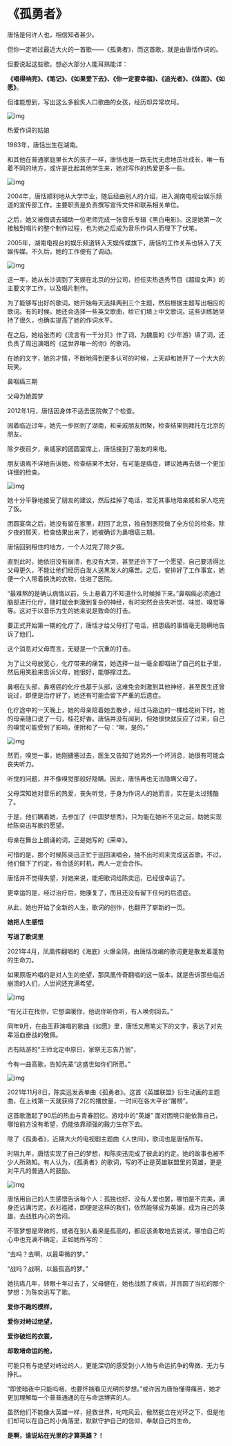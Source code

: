 # 《孤勇者》

唐恬是何许人也，相信知者甚少。

但你一定听过最近大火的一首歌——《孤勇者》，而这首歌，就是由唐恬作词的。

但要说起这些歌，想必大部分人能耳熟能详：

**《唱得响亮》、《笔记》、《如果爱下去》、《你一定要幸福》、《追光者》、《体面》、《如愿》**。

但谁能想到，写出这么多脍炙人口歌曲的女孩，经历却异常坎坷。

![img](https://inews.gtimg.com/newsapp_bt/0/14709830088/1000)

热爱作词的姑娘

1983年，唐恬出生在湖南。

和其他在普通家庭里长大的孩子一样，唐恬也是一路无忧无虑地茁壮成长，唯一有着不同的地方，或许是比起其他学生来，她对写作的热爱更多一些。

![img](https://inews.gtimg.com/newsapp_bt/0/14709830089/1000)

2004年，唐恬顺利地从大学毕业，随后经由别人的介绍，进入湖南电视台娱乐频道的宣传部工作，主要职责是负责撰写宣传文件和联系相关单位。

之后，她又被借调去辅助一位老师完成一张音乐专辑《黑白电影》。这是她第一次接触到唱片的整个制作过程，也为她之后成为音乐作词人而埋下了伏笔。

2005年，湖南电视台的娱乐频道转入天娱传媒旗下，唐恬的工作关系也转入了天娱传媒。不久后，她的工作便有了调动。

![img](https://inews.gtimg.com/newsapp_bt/0/14709830171/1000)

这一年，她从长沙调到了天娱在北京的分公司，担任实热选秀节目《超级女声》的主要文字工作，以及唱片制作。

为了能够写出好的歌词，她开始每天选择两到三个主题，然后根据主题写出相应的歌词。有的时候，她还会选择一些英文歌曲，给它们填上中文歌词。这些训练她坚持了很久，也确实提高了她的作词水平。

在之后，她给张杰的《流言有一千分贝》作了词，为魏晨的《少年游》填了词，还负责了周迅演唱的《这世界唯一的你》的歌词。

在她的文字，她的才情，不断地得到更多认可的时候，上天却和她开了一个大大的玩笑。

鼻咽癌三期

父母为她圆梦

2012年1月，唐恬因身体不适去医院做了个检查。

因着临近过年，她先一步回到了湖南，和亲戚朋友团聚，检查结果则拜托在北京的朋友。

除夕夜前夕，亲戚家的团圆宴席上，唐恬接到了朋友的来电。

朋友语焉不详地告诉她，检查结果不太好，有可能是癌症，建议她再去做一个更加详细的检查。

![img](https://inews.gtimg.com/newsapp_bt/0/14709830172/1000)

她十分平静地接受了朋友的建议，然后挂掉了电话，若无其事地陪亲戚和家人吃完了饭。

团圆宴席之后，她没有留在家里，赶回了北京，独自到医院做了全方位的检查。除夕夜的那天，检查结果出来了，她被确诊为鼻咽癌三期。

唐恬回到租住的地方，一个人过完了除夕夜。

直到此时，她依旧没有崩溃，也没有大哭，甚至还许下了一个愿望，自己要活得比父母更久，不能让他们经历白发人送黑发人的痛苦。之后，安排好了工作事宜，她便一个人带着换洗的衣物，住进了医院。

“最难熬的是确认病情以前，头上悬着刀不知道什么时候掉下来。”鼻咽癌必须通过脑部进行化疗，随时就会刺激到复杂的神经，有时突然会丧失听觉、味觉、嗅觉等等。这对于以音乐为生的她来说是致命的打击。

要正式开始第一期的化疗了，唐恬才给父母打了电话，把患癌的事情毫无隐瞒地告诉了他们。

这个消息对父母而言，无疑是一个沉重的打击。

为了让父母放宽心，化疗带来的痛苦，她选择一丝一毫全都咽进了自己的肚子里，然后用笑脸来告诉父母，她很好，能够撑过去。

鼻咽在头部，鼻咽癌的化疗也基于头部，这难免会刺激到其他神经，甚至医生还曾说过，即便是治疗好了，她还有可能会留下严重的后遗症。

化疗途中的一天晚上，她的母亲陪着她去散步，经过马路边的一棵桂花树下时，她的母亲随口说了一句，桂花好香。唐恬并没有闻到，但她很快就反应了过来，自己的嗅觉可能受到了影响，便附和了一句：“啊，是的。”

![img](https://inews.gtimg.com/newsapp_bt/0/14709830173/1000)

然而，嗅觉一事，她刚搪塞过去，医生又告知了她另外一个坏消息，她很有可能会丧失听力。

听觉的问题，并不像嗅觉那般好隐瞒。因此，唐恬再也无法隐瞒父母了。

父母深知她对音乐的热爱，丧失听觉，于身为作词人的她而言，实在是太过残酷了。

于是，他们瞒着她，去参加了《中国梦想秀》，只为能在她听不见之前，助她实现给陈奕迅写歌的愿望。

母亲在舞台上朗诵的词，正是她写的《荣幸》。

可惜的是，那个时候陈奕迅正忙于巡回演唱会，抽不出时间来完成这首歌。不过，他们做下了约定，有合适的时机，两人一定会合作。

唐恬并不觉得失望，对她来说，能把歌词给陈奕迅，已经很幸运了。

更幸运的是，经过治疗后，她康复了，而且还没有留下任何的后遗症。

从此，她也开始了全新的人生，歌词的创作，也翻开了崭新的一页。

**她把人生感悟**

**写进了歌词里**

2021年4月，凤凰传翻唱的《海底》火爆全网，由唐恬改编的歌词更是散发着蓬勃的生命力。

如果原版吟唱的是对人生的绝望，那凤凰传奇翻唱的这一版本，就是告诉那些临近崩溃的人们，人世间还充满希望。

![img](https://inews.gtimg.com/newsapp_bt/0/14709830247/1000)

“有光正在找你，它想温暖你，他说你听你听，有人唤你回去。”

同年9月，在由王菲演唱的歌曲《如愿》里，唐恬又用笔尖下的文字，表达了对先辈浴血奋战的敬佩。

古有陆游的“王师北定中原日，家祭无忘告乃翁”，

今有一曲高歌，告知先辈“这盛世如你们所愿。”

![img](https://inews.gtimg.com/newsapp_bt/0/14709830248/1000)

2021年11月8日，陈奕迅发表单曲《孤勇者》。这首《英雄联盟》衍生动画的主题曲，在上线第一天就获得了2亿的播放量，一时间在各大平台“屠榜”。

这首歌激起了90后的热血与青春回忆。游戏中的“英雄” 面对困境只能依靠自己，哪怕前方没有希望，仍能依靠顽强的毅力生存下去。

除了《孤勇者》，近期大火的电视剧主题曲《人世间》，歌词也是唐恬所写。

时隔九年，唐恬实现了自己的梦想，和陈奕迅完成了彼此的约定。她的故事也被不少人所熟知。有人认为，《孤勇者》的歌词，写的不止是英雄联盟里的英雄，更是对平凡的普通人的鼓励。

![img](https://inews.gtimg.com/newsapp_bt/0/14709830249/1000)

唐恬用自己的人生感悟告诉每个人：孤独也好、没有人爱也罢，哪怕是不完美，满身还沾满污泥，衣衫褴褛，即便是这样的我们，依然能够成为英雄，成为自己的英雄，去战胜内心的苦闷。

不管梦想是卑微的，或者在别人看来是孤高的，都应该勇敢地去尝试，哪怕自己的心中也充满不确定，正如她所写的：

“去吗？去啊，以最卑微的梦。”

“战吗？战啊，以最孤高的梦。”

她抗癌几年，转眼十年过去了，父母健在，她也战胜了疾病，并且圆了当初的那个梦想：为陈奕迅写了歌。

**爱你不跪的模样，**

**爱你对峙过绝望，**

**爱你破烂的衣裳，**

**却敢堵命运的枪，**

可能只有与绝望对峙过的人，更能深切的感受到小人物与命运抗争的卑微、无力与挣扎。

“即使暗夜中只能呜咽，也要怀揣看见光明的梦想。”或许因为唐怡懂得痛苦，她才更加理解每一个普普通通的在与命运博弈的人。

虽然他们不能像大英雄一样，拯救世界，叱咤风云，傲然挺立在光环之下，但是他们却可以在自己的小角落里，默默守护自己的信仰，奉献自己的生命。

**是啊，谁说站在光里的才算英雄？！**